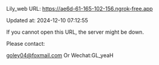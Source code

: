 Lily_web URL: https://ae6d-61-165-102-156.ngrok-free.app

Updated at: 2024-12-10 07:12:55

If you cannot open this URL, the server might be down.

Please contact: 

goley04@foxmail.com Or Wechat:GL_yeaH